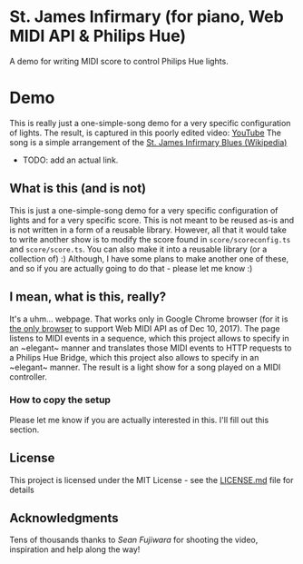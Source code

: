 # St. James Infirmary (for piano, Web MIDI API & Philips Hue) 

A demo for writing MIDI score to control Philips Hue lights. 

# Demo

This is really just a one-simple-song demo for a very specific configuration of lights.
The result, is captured in this poorly edited video: [YouTube](http://www.youtube.com/)
The song is a simple arrangement of the
[St. James Infirmary Blues (Wikipedia)](https://en.wikipedia.org/wiki/St._James_Infirmary_Blues)

- TODO: add an actual link.
 

## What is this (and is not)

This is just a one-simple-song demo for a very specific configuration of lights and for a very specific
score.
This is not meant to be reused as-is and is not written in a form of a reusable library. However,
all that it would take to write another show is to modify the score found in `score/scoreconfig.ts` and
`score/score.ts`. You can also make it into a reusable library (or a collection of) :)
Although, I have some plans to make another one of these, and so if you are actually going to do that - please let me
know :)

## I mean, what is this, really?

It's a uhm... webpage. That works only in Google Chrome browser (for it is
[the only browser](https://caniuse.com/#feat=midi) to support Web MIDI API as of Dec 10, 2017).
The page listens to MIDI events in a sequence, which this project allows to specify in an ~elegant~ manner and
translates those MIDI events to HTTP requests to a Philips Hue Bridge, which this project also allows to specify
in an ~elegant~ manner. The result is a light show for a song played on a MIDI controller.     

### How to copy the setup

Please let me know if you are actually interested in this. I'll fill out this section.  

## License

This project is licensed under the MIT License - see the [LICENSE.md](LICENSE.md) file for details

## Acknowledgments

Tens of thousands thanks to *Sean Fujiwara* for shooting the video, inspiration and help along the way! 

